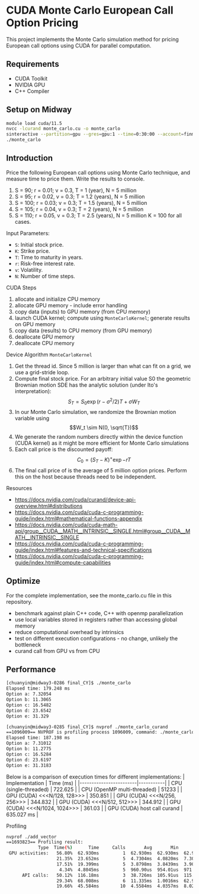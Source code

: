 # CUDA Monte Carlo European Call Option Pricing
This project implements the Monte Carlo simulation method for pricing European call options using CUDA for parallel computation.

## Requirements
- CUDA Toolkit
- NVIDIA GPU
- C++ Compiler

## Setup on Midway
```sh
module load cuda/11.5
nvcc -lcurand monte_carlo.cu -o monte_carlo
sinteractive --partition=gpu --gres=gpu:1 --time=0:30:00 --account=finm32950
./monte_carlo
```

## Introduction
Price the following European call options using Monte Carlo technique, and measure time to price them. Write the results to console.
1. S = 90;  r = 0.01; v = 0.3, T = 1 (year),    N = 5 million
1. S = 95;  r = 0.02, v = 0.3; T = 1.2 (years), N = 5 million
1. S = 100; r = 0.03; v = 0.3; T = 1.5 (years), N = 5 million
1. S = 105; r = 0.04, v = 0.3; T = 2 (years),   N = 5 million
1. S = 110; r = 0.05, v = 0.3; T = 2.5 (years), N = 5 million
K = 100 for all cases.

Input Parameters:
- `S`: Initial stock price.
- `K`: Strike price.
- `T`: Time to maturity in years.
- `r`: Risk-free interest rate.
- `v`: Volatility.
- `N`: Number of time steps.

CUDA Steps
1. allocate and initialize CPU memory
1. allocate GPU memory - include error handling
1. copy data (inputs) to GPU memory (from CPU memory)
1. launch CUDA kernel; compute using `MonteCarloKernel`; generate results on GPU memory
1. copy data (results) to CPU memory (from GPU memory)
1. deallocate GPU memory
1. deallocate CPU memory

Device Algorithm `MonteCarloKernel`
1. Get the thread id. Since 5 million is larger than what can fit on a grid, we use a grid-stride loop.
1. Compute final stock price. For an arbitrary initial value S0 the geometric Brownian motion SDE has the analytic solution (under Ito's interpretation):
$$S_T = S_0 \exp{(r - \sigma^2 / 2)T + \sigma W_T}$$
1. In our Monte Carlo simulation, we randomize the Brownian motion variable using 
$$W_t \sim N(0, \sqrt{T})$$
1. We generate the random numbers directly within the device function (CUDA kernel) as it might be more efficient for Monte Carlo simulations
1. Each call price is the discounted payoff:
$$C_0 = (S_T - K)^+ \exp{-rT}$$
1. The final call price of is the average of 5 million option prices. Perform this on the host because threads need to be independent.

Resources
- https://docs.nvidia.com/cuda/curand/device-api-overview.html#distributions
- https://docs.nvidia.com/cuda/cuda-c-programming-guide/index.html#mathematical-functions-appendix
- https://docs.nvidia.com/cuda/cuda-math-api/group__CUDA__MATH__INTRINSIC__SINGLE.html#group__CUDA__MATH__INTRINSIC__SINGLE
- https://docs.nvidia.com/cuda/cuda-c-programming-guide/index.html#features-and-technical-specifications
- https://docs.nvidia.com/cuda/cuda-c-programming-guide/index.html#compute-capabilities

## Optimize
For the complete implementation, see the monte_carlo.cu file in this repository.
- benchmark against plain C++ code, C++ with openmp parallelization
- use local variables stored in registers rather than accessing global memory
- reduce computational overhead by intrinsics
- test on different execution configurations - no change, unlikely the bottleneck
- curand call from GPU vs from CPU

## Performance
```sh
[chuanyin@midway3-0286 final_CY]$ ./monte_carlo 
Elapsed time: 179.248 ms
Option a: 7.32054
Option b: 11.3065
Option c: 16.5482
Option d: 23.6542
Option e: 31.329
```

```sh
[chuanyin@midway3-0285 final_CY]$ nvprof ./monte_carlo_curand
==1096009== NVPROF is profiling process 1096009, command: ./monte_carlo_curand
Elapsed time: 187.198 ms
Option a: 7.31012
Option b: 11.2775
Option c: 16.5284
Option d: 23.6197
Option e: 31.3183
```

Below is a comparison of execution times for different implementations:
| Implementation         | Time (ms) |
|------------------------|-----------|
| CPU (single-threaded)  | 722.625      |
| CPU (OpenMP multi-threaded) | 51233  |
| GPU (CUDA) <<<N/128, 128>>>             | 350.851        |
| GPU (CUDA) <<<N/256, 256>>>             | 344.832        |
| GPU (CUDA) <<<N/512, 512>>>            | 344.912        |
| GPU (CUDA) <<<N/1024, 1024>>>            | 361.03        |
| GPU (CUDA) host call curand            | 635.027 ms        |

Profiling
```sh
nvprof ./add_vector
==1693823== Profiling result:
            Type  Time(%)      Time     Calls       Avg       Min       Max  Name
 GPU activities:   56.80%  62.930ms         1  62.930ms  62.930ms  62.930ms  initRandomStates(curandStateXORWOW*, unsigned int)
                   21.35%  23.652ms         5  4.7304ms  4.0820ms  7.3032ms  [CUDA memcpy DtoH]
                   17.51%  19.399ms         5  3.8798ms  3.8439ms  3.9080ms  [CUDA memcpy HtoD]
                    4.34%  4.8045ms         5  960.90us  954.01us  971.16us  MonteCarloKernel(float*, float, float, float, float, float*, curandStateXORWOW*)
      API calls:   50.12%  116.18ms         3  38.726ms  105.91us  115.95ms  cudaMalloc
                   29.34%  68.008ms         6  11.335ms  1.0016ms  62.933ms  cudaDeviceSynchronize
                   19.66%  45.584ms        10  4.5584ms  4.0357ms  8.0256ms  cudaMemcpy
```


